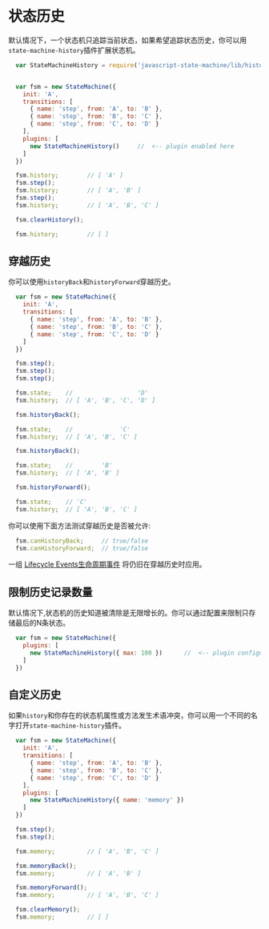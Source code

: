 # 状态历史

默认情况下，一个状态机只追踪当前状态，如果希望追踪状态历史，你可以用`state-machine-history`插件扩展状态机。

```javascript
  var StateMachineHistory = require('javascript-state-machine/lib/history')
```

```javascript

  var fsm = new StateMachine({
    init: 'A',
    transitions: [
      { name: 'step', from: 'A', to: 'B' },
      { name: 'step', from: 'B', to: 'C' },
      { name: 'step', from: 'C', to: 'D' }
    ],
    plugins: [
      new StateMachineHistory()     //  <-- plugin enabled here
    ]
  })

  fsm.history;        // [ 'A' ]
  fsm.step();
  fsm.history;        // [ 'A', 'B' ]
  fsm.step();
  fsm.history;        // [ 'A', 'B', 'C' ]

  fsm.clearHistory();

  fsm.history;        // [ ]

```
## 穿越历史

你可以使用`historyBack`和`historyForward`穿越历史。

```javascript
  var fsm = new StateMachine({
    init: 'A',
    transitions: [
      { name: 'step', from: 'A', to: 'B' },
      { name: 'step', from: 'B', to: 'C' },
      { name: 'step', from: 'C', to: 'D' }
    ]
  })

  fsm.step();
  fsm.step();
  fsm.step();

  fsm.state;    //                  'D'
  fsm.history;  // [ 'A', 'B', 'C', 'D' ]

  fsm.historyBack();

  fsm.state;    //             'C'
  fsm.history;  // [ 'A', 'B', 'C' ]

  fsm.historyBack();

  fsm.state;    //        'B'
  fsm.history;  // [ 'A', 'B' ]

  fsm.historyForward();

  fsm.state;    // 'C'
  fsm.history;  // [ 'A', 'B', 'C' ]
```

你可以使用下面方法测试穿越历史是否被允许:

```javascript
  fsm.canHistoryBack;     // true/false
  fsm.canHistoryForward;  // true/false
```

一组 [Lifecycle Events生命周期事件](lifecycle-events.md) 将仍旧在穿越历史时应用。

## 限制历史记录数量

默认情况下,状态机的历史知道被清除是无限增长的。你可以通过配置来限制只存储最后的N条状态。

``` javascript
  var fsm = new StateMachine({
    plugins: [
      new StateMachineHistory({ max: 100 })      //  <-- plugin configuration
    ]
  })
```

## 自定义历史

如果`history`和你存在的状态机属性或方法发生术语冲突，你可以用一个不同的名字打开`state-machine-history`插件。

```javascript
  var fsm = new StateMachine({
    init: 'A',
    transitions: [
      { name: 'step', from: 'A', to: 'B' },
      { name: 'step', from: 'B', to: 'C' },
      { name: 'step', from: 'C', to: 'D' }
    ],
    plugins: [
      new StateMachineHistory({ name: 'memory' })
    ]
  })

  fsm.step();
  fsm.step();

  fsm.memory;         // [ 'A', 'B', 'C' ]

  fsm.memoryBack();
  fsm.memory;         // [ 'A', 'B' ]

  fsm.memoryForward();
  fsm.memory;         // [ 'A', 'B', 'C' ]

  fsm.clearMemory();
  fsm.memory;         // [ ]
```

